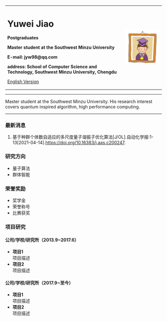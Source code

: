 <div>
<table border="0">
  <tr>
    <td width="75%">
      <h1>Yuwei Jiao</h1>
      <p><b>Postgraduates</b></p>
      <p><b>Master student at the Southwest Minzu University</b></p>
      <p><b>E-mail: jyw98@qq.com</b></p>
      <p><b>address: School of Computer Science and Technology, Southwest Minzu University, Chengdu</b></p>
      <p><a href="/index-en.html">English Version</a></p>
    </td>
    <td width="25%">
      <img src="/zhengjianzhao.jpg" width="100%">
    </td>
  </tr>
</table>
</div>

---

Master student at the Southwest Minzu University. His research interest covers quantum inspired algorithm, high performance computing.

---

### 最新消息
1. 基于种群个体数自适应的多尺度量子谐振子优化算法[J/OL].自动化学报:1-13[2021-04-14].https://doi.org/10.16383/j.aas.c200247.

### 研究方向
- 量子算法
- 群体智能

### 荣誉奖励
- 奖学金
- 荣誉称号
- 比赛获奖

### 项目研究
#### 公司/学校/研究所（2013.9~2017.6）
- **项目1**  
项目描述
- **项目2**  
项目描述

#### 公司/学校/研究所（2017.9~至今）
- **项目1**  
项目描述
- **项目2**  
项目描述
